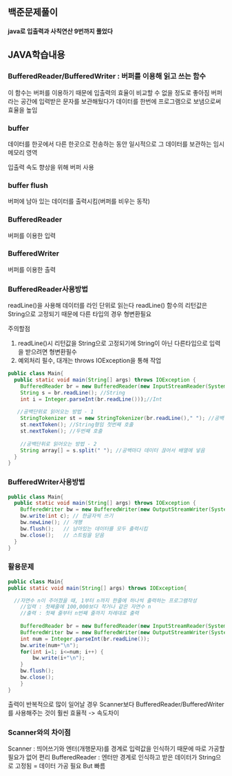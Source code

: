 ## 백준문제풀이
#### java로 입출력과 사칙연산 9번까지 풀었다

## JAVA학습내용
### BufferedReader/BufferedWriter : 버퍼를 이용해 읽고 쓰는 함수
이 함수는 버퍼를 이용하기 때문에 입출력의 효율이 비교할 수 없을 정도로 좋아짐
버퍼라는 공간에 입력받은 문자를 보관해뒀다가 데이터를 한번에 프로그램으로 보냄으로써 효율을 높임

### buffer

데이터를 한곳에서 다른 한곳으로 전송하는 동안 일시적으로 그 데이터를 보관하는 임시 메모리 영역

입출력 속도 향상을 위해 버퍼 사용

### buffer flush

버퍼에 남아 있는 데이터를 출력시킴(버퍼를 비우는 동작)

### BufferedReader

버퍼를 이용한 입력

### BufferedWriter

버퍼를 이용한 출력

### BufferedReader사용방법
readLine()을 사용해 데이터를 라인 단위로 읽는다
readLine() 함수의 리턴값은 String으로 고정되기 때문에 다른 타입의 경우 형변환필요

주의할점
1. readLine()시 리턴값을 String으로 고정되기에 String이 아닌 다른타입으로 입력을 받으려면 형변환필수
2. 예외처리 필수, 대개는 throws IOException을 통해 작업

```java
public class Main{
  public static void main(String[] args) throws IOException {
    BufferedReader br = new BufferedReader(new InputStreamReader(System.in)); //선언
    String s = br.readLine(); //String
    int i = Integer.parseInt(br.readLine()));//Int
   
   //공백단위로 읽어오는 방법 - 1
    StringTokenizer st = new StringTokenizer(br.readLine()," "); //공백단위로 끊어 읽을 수 있도록
    st.nextToken(); //String형임 첫번째 호출
    st.nextToken(); //두번째 호출
    
    //공백단위로 읽어오는 방법 - 2
    String array[] = s.split(" "); //공백마다 데이터 끊어서 배열에 넣음
  }
}
```

### BufferedWriter사용방법
```java
public class Main{
  public static void main(String[] args) throws IOException {
    BufferedWriter bw = new BufferedWriter(new OutputStreamWriter(System.out));
    bw.write(int c); // 한글자씩 쓰기
    bw.newLine(); // 개행
    bw.flush();   // 남아있는 데이터를 모두 출력시킴
    bw.close();   // 스트림을 닫음
  }
}
```

### 활용문제
```java
public class Main{
public static void main(String[] args) throws IOException{

  //자연수 n이 주어졌을 때, 1부터 n까지 한줄에 하나씩 출력하는 프로그램작성
	//입력 : 첫째줄에 100,000보다 작거나 같은 자연수 n
	//출력 : 첫째 줄부터 n번째 줄까지 차례대로 출력
    
	BufferedReader br = new BufferedReader(new InputStreamReader(System.in));
	BufferedWriter bw = new BufferedWriter(new OutputStreamWriter(System.out));
	int num = Integer.parseInt(br.readLine());
	bw.write(num+"\n"); 
	for(int i=1; i<=num; i++) {
		bw.write(i+"\n");
	}
	bw.flush();
	bw.close();
	}
}
```
출력이 반복적으로 많이 일어날 경우 Scanner보다 BufferedReader/BufferedWriter를 사용해주는 것이 훨씬 효율적 -> 속도차이


### Scanner와의 차이점
Scanner : 띄어쓰기와 엔터(개행문자)를 경계로 입력값을 인식하기 때문에 따로 가공할 필요가 없어 편리
BufferedReader : 엔터만 경계로 인식하고 받은 데이터가 String으로 고정됨 = 데이터 가공 필요 But 빠름
